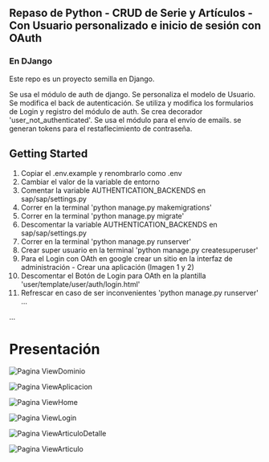 ## Repaso de Python - CRUD de Serie y Artículos - Con Usuario personalizado e inicio de sesión con OAuth 
### En DJango
Este repo es un proyecto semilla en Django.

Se usa el módulo de auth de django. 
Se personaliza el modelo de Usuario. 
Se modifica el back de autenticación.
Se utiliza y modifica los formularios de Login y registro del módulo de auth.
Se crea decorador 'user_not_authenticated'.
Se usa el módulo para el envío de emails.
se generan tokens para el restaflecimiento de contraseña.



## Getting Started

1. Copiar el .env.example y renombrarlo como .env
2. Cambiar el valor de la variable de entorno
3. Comentar la variable AUTHENTICATION_BACKENDS en  sap/sap/settings.py
4. Correr en la terminal 'python manage.py makemigrations'
5. Correr en la terminal 'python manage.py migrate'
6. Descomentar la variable AUTHENTICATION_BACKENDS en  sap/sap/settings.py
7. Correr en la terminal 'python manage.py runserver'
8. Crear super usuario en la terminal 'python manage.py createsuperuser'
9. Para el Login con OAth en google crear un sitio en la interfaz de administración - Crear una aplicación (Imagen 1 y 2)
10. Descomentar el Botón de Login para OAth en la plantilla 'user/template/user/auth/login.html'
11. Refrescar en caso de ser inconvenientes 'python manage.py runserver'
...


...
# Presentación
![Pagina ViewDominio](https://github.com/ZitelliDZ/django-proyecto-semilla/blob/main/sap/presentacion/dominio.png?raw=true)

![Pagina ViewAplicacion](https://github.com/ZitelliDZ/django-proyecto-semilla/blob/main/sap/presentacion/aplicacion.png?raw=true)

![Pagina ViewHome](https://github.com/ZitelliDZ/django-proyecto-semilla/blob/main/sap/presentacion/home.png?raw=true)

![Pagina ViewLogin](https://github.com/ZitelliDZ/django-proyecto-semilla/blob/main/sap/presentacion/login.png?raw=true)

![Pagina ViewArticuloDetalle](https://github.com/ZitelliDZ/django-proyecto-semilla/blob/main/sap/presentacion/articulo_detalle.png?raw=true)

![Pagina ViewArticulo](https://github.com/ZitelliDZ/django-proyecto-semilla/blob/main/sap/presentacion/articulo.png?raw=true)

